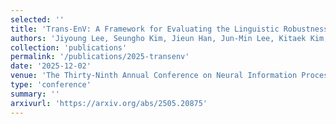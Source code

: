 ```yaml
---
selected: ''
title: 'Trans-EnV: A Framework for Evaluating the Linguistic Robustness of LLMs Against English Varieties'
authors: 'Jiyoung Lee, Seungho Kim, Jieun Han, Jun-Min Lee, Kitaek Kim, Alice Oh, Edward Choi'
collection: 'publications'
permalink: '/publications/2025-transenv'
date: '2025-12-02'
venue: 'The Thirty-Ninth Annual Conference on Neural Information Processing Systems (NeurIPS 2025 Dataset and Benchmarks track'
type: 'conference'
summary: ''
arxivurl: 'https://arxiv.org/abs/2505.20875'
---
```


